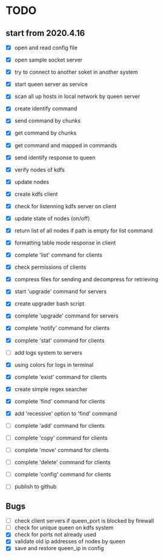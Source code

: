

# TODO
## start from 2020.4.16

- [x] open and read config file
- [x] open sample socket server
- [x] try to connect to another soket in another system
- [x] start queen server as service
- [x] scan all up hosts in local network by queen server
- [x] create identify command
- [x] send command by chunks
- [x] get command by chunks
- [x] get command and mapped in commands
- [x] send identify response to queen
- [x] verify nodes of kdfs
- [x] update nodes
- [x] create kdfs client
- [x] check for listenning kdfs server on client
- [x] update state of nodes (on/off)
- [x] return list of all nodes if path is empty for list command
- [x] formatting table mode response in client
- [x] complete 'list' command for clients
- [x] check permissions of clients
- [x] compress files for sending and decompress for retrieving
- [x] start 'upgrade' command for servers
- [x] create upgrader bash script
- [x] complete 'upgrade' command for servers
- [x] complete 'notify' command for clients
- [x] complete 'stat' command for clients
- [ ] add logs system to servers
- [x] using colors for logs in terminal
- [x] complete 'exist' command for clients
- [x] create simple regex searcher
- [x] complete 'find' command for clients
- [x] add 'recessive' option to 'find' command
- [ ] complete 'add' command for clients
- [ ] complete 'copy' command for clients
- [ ] complete 'move' command for clients
- [ ] complete 'delete' command for clients
- [ ] complete 'config' command for clients
- [ ] publish to github


## Bugs

- [ ] check client servers if queen_port is blocked by firewall
- [ ] check for unique queen on kdfs system
- [x] check for ports not already used
- [x] validate old ip addresses of nodes by queen
- [x] save and restore queen_ip in config
